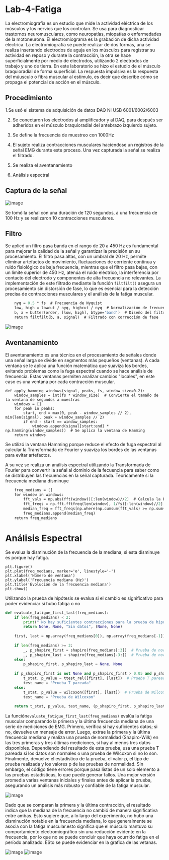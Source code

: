 # Lab-4-Fatiga
La electromiografía es un estudio que mide la actividad eléctrica de los músculos y los nervios que los controlan. Se usa para diagnosticar trastornos neuromusculares, como neuropatías, miopatías o enfermedades de la motoneurona. El electromiograma es la grabación de dicha actividad electrica. La electromiografía se puede realizar de dos formas, una se realiza insertando electrodos de aguja en los músculos para registrar su actividad en reposo y durante la contracción, la otra se hace superficialmente por medio de electrodos, utilizando 2 electrodos de trabajo y uno de tierra. En este laboratorio se hizo el estudio de el músculo braquioradial de forma superficial.
La respuesta impulsiva es la respuesta del múusculo o fibra muscular al estimulo, es decir que describe cómo se propaga el potencial de acción en el músculo. 

## Procedimiento

1.Se usó el sistema de adquisición de datos DAQ NI USB 6001/6002/6003

2. Se conectaron los electrodos al amplificador y al DAQ, para después ser adheridos en el músculo braquioradial del antebrazo izquierdo sujeto.
   
3. Se define la frecuencia de muestreo con 1000Hz
 
4. El sujeto realiza contracciones musculares haciendose un registros de la señal EMG durante este proceso. Una vez capturada la señal se realiza el filtrado.
 
5. Se realiza el aventanamiento

6. Análisis espectral
## Captura de la señal
![image](https://github.com/user-attachments/assets/4826e3e3-a1a4-4c51-bdcb-1996245e8d5e)

Se tomó la señal con una duración de 120 segundos, a una frecuencia de 100 Hz y se realizaron 10 contracciones musculares.

## Filtro

Se aplicó un filtro pasa banda en el rango de 20 a 450 Hz es fundamental para mejorar la calidad de la señal y garantizar la precisión en su procesamiento. El filtro pasa altas, con un umbral de 20 Hz, permite eliminar artefactos de movimiento, fluctuaciones de corriente continua y ruido fisiológico de baja frecuencia, mientras que el filtro pasa bajas, con un límite superior de 450 Hz, atenúa el ruido eléctrico, la interferencia por contacto del electrodo y componentes de alta frecuencia no relevantes. La implementación de este filtrado mediante la función `filtfilt()` asegura un procesamiento sin distorsión de fase, lo que es esencial para la detección precisa de contracciones musculares y el análisis de la fatiga muscular.

```def bandpass_filter(signal, fs, lowcut=20, highcut=450, order=4):
    nyq = 0.5 * fs  # Frecuencia de Nyquist
    low, high = lowcut / nyq, highcut / nyq  # Normalización de frecuencias
    b, a = butter(order, [low, high], btype='band')  # Diseño del filtro Butterworth
    return filtfilt(b, a, signal)  # Filtrado con corrección de fase
```
![image](https://github.com/user-attachments/assets/298151af-cadf-49d9-afd7-c492a073ffc2)

## Aventanamiento

El aventanamiento es una técnica en el procesamiento de señales donde una señal larga se divide en segmentos más pequeños (ventanas). A cada ventana se le aplica una función matemática que suaviza los bordes, evitando problemas como la fuga espectral cuando se hace análisis de frecuencia. Estas ventanas permiten analizar cambios "locales", en este caso es una ventana por cada contracción muscular.

```
def apply_hamming_windows(signal, peaks, fs, window_size=0.2):
    window_samples = int(fs * window_size)  # Convierte el tamaño de la ventana de segundos a muestras
    windows = []
    for peak in peaks:
        start, end = max(0, peak - window_samples // 2), min(len(signal), peak + window_samples // 2)
        if end - start == window_samples:
            windows.append(signal[start:end] * np.hamming(window_samples))  # Se aplica la ventana de Hamming
    return windows
```

Se utilizó la ventana Hamming porque reduce el efecto de fuga espectral al calcular la Transformada de Fourier y suaviza los bordes de las ventanas para evitar artefactos.  

A su vez se realiza un análisis espectral utilizando la Transformada de Fourier para convertir la señal al dominio de la fecuencia para saber como se distribuyen las frecuencias en la señal capturada. Teoricamente si la frecuencia mediana disminuye

```def spectral_analysis(windows, fs):
    freq_medians = []
    for window in windows:
        fft_vals = np.abs(fft(window))[:len(window)//2]  # Calcula la FFT y toma la mitad positiva
        fft_freqs = np.fft.fftfreq(len(window), 1/fs)[:len(window)//2]  # Calcula las frecuencias correspondientes
        median_freq = fft_freqs[np.where(np.cumsum(fft_vals) >= np.sum(fft_vals)/2)[0][0]]  # Frecuencia mediana
        freq_medians.append(median_freq)
    return freq_medians
```

# Análisis Espectral

Se evalua la disminución de la frecuencia de la mediana, si esta disminuye es porque hay fatiga.
```
plt.figure()
plt.plot(freq_medians, marker='o', linestyle='-')
plt.xlabel('Número de ventana')
plt.ylabel('Frecuencia mediana (Hz)')
plt.title('Evolución de la frecuencia mediana')
plt.show()
```
Utilizando la prueba de hipótesis se evalua si el cambio es significativo para poder evidenciar si hubo fatiga o no

```python
def evaluate_fatigue_first_last(freq_medians):
    if len(freq_medians) < 2:
        print(" No hay suficientes contracciones para la prueba de hipótesis.")
        return None, None, "Sin datos", (None, None)
    
    first, last = np.array(freq_medians[0]), np.array(freq_medians[-1])  # Se comparan la primera y la última frecuencia mediana
    
    if len(freq_medians) >= 3:
        _, p_shapiro_first = shapiro(freq_medians[:3])  # Prueba de normalidad en las primeras ventanas
        _, p_shapiro_last = shapiro(freq_medians[-3:])  # Prueba de normalidad en las últimas ventanas
    else:
        p_shapiro_first, p_shapiro_last = None, None
    
    if p_shapiro_first is not None and p_shapiro_first > 0.05 and p_shapiro_last > 0.05:
        t_stat, p_value = ttest_rel([first], [last])  # Prueba T pareada si los datos son normales
        test_name = "Prueba T pareada"
    else:
        t_stat, p_value = wilcoxon([first], [last])  # Prueba de Wilcoxon si los datos no son normales
        test_name = "Prueba de Wilcoxon"
    
    return t_stat, p_value, test_name, (p_shapiro_first, p_shapiro_last)
```
La función`evaluate_fatigue_first_last(freq_medians)` evalúa la fatiga muscular comparando la primera y la última frecuencia mediana de una serie de mediciones de EMG. Primero, verifica si hay suficientes datos; si no, devuelve un mensaje de error. Luego, extrae la primera y la última frecuencia mediana y realiza una prueba de normalidad (Shapiro-Wilk) en las tres primeras y tres últimas mediciones, si hay al menos tres datos disponibles. Dependiendo del resultado de esta prueba, usa una prueba T pareada si los datos son normales o una prueba de Wilcoxon si no lo son. Finalmente, devuelve el estadístico de la prueba, el valor p, el tipo de prueba realizada y los valores p de las pruebas de normalidad. Sin embargo, el código tiene errores porque pasa listas de un solo elemento a las pruebas estadísticas, lo que puede generar fallos. Una mejor versión promedia varias ventanas iniciales y finales antes de aplicar la prueba, asegurando un análisis más robusto y confiable de la fatiga muscular.

![image](https://github.com/user-attachments/assets/c6785897-2ae4-49ea-b1ac-149577514340)

Dado que se comparan la primera y la última contracción, el resultado indica que la mediana de la frecuencia no cambió de manera significativa entre ambas. Esto sugiere que, a lo largo del experimento, no hubo una disminución notable en la frecuencia mediana, lo que generalmente se asocia con la fatiga muscular.esto significa que el músculo mantuvo su comportamiento electromiográfico sin una reducción evidente en la frecuencia, por lo que no se puede concluir que haya ocurrido fatiga en el período analizado.
ESto se puede evidenciar en la grafica de las vetanas.

![image](https://github.com/user-attachments/assets/7b7c31e7-9eb9-4ea5-bf86-723e77802cdd)
![image](https://github.com/user-attachments/assets/5ce8d829-593d-4c75-8762-fbe8f31a5308)

